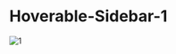 # Hoverable-Sidebar-1
![1](https://github.com/Sina-Darvish/Hoverable-Sidebar-1/assets/96956110/c931bf0e-a2dc-49a2-8c34-9ab6faf955cc)
